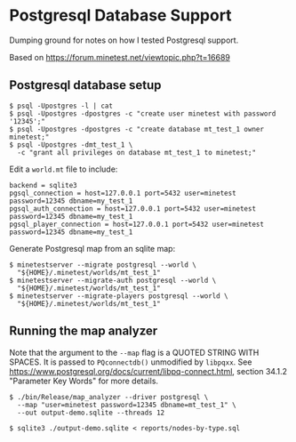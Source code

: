 # Postgresql Database Support

Dumping ground for notes on how I tested Postgresql support.

Based on https://forum.minetest.net/viewtopic.php?t=16689

## Postgresql database setup

```
$ psql -Upostgres -l | cat
$ psql -Upostgres -dpostgres -c "create user minetest with password '12345';"
$ psql -Upostgres -dpostgres -c "create database mt_test_1 owner minetest;"
$ psql -Upostgres -dmt_test_1 \
  -c "grant all privileges on database mt_test_1 to minetest;"
```

Edit a `world.mt` file to include:

```
backend = sqlite3
pgsql_connection = host=127.0.0.1 port=5432 user=minetest password=12345 dbname=my_test_1
pgsql_auth_connection = host=127.0.0.1 port=5432 user=minetest password=12345 dbname=my_test_1
pgsql_player_connection = host=127.0.0.1 port=5432 user=minetest password=12345 dbname=my_test_1
```

Generate Postgresql map from an sqlite map:

```
$ minetestserver --migrate postgresql --world \
  "${HOME}/.minetest/worlds/mt_test_1"
$ minetestserver --migrate-auth postgresql --world \
  "${HOME}/.minetest/worlds/mt_test_1"
$ minetestserver --migrate-players postgresql --world \
  "${HOME}/.minetest/worlds/mt_test_1"
```

## Running the map analyzer

Note that the argument to the `--map` flag is a QUOTED STRING WITH SPACES.
It is passed to `PQconnectdb()` unmodified by `libpqxx`.  See
https://www.postgresql.org/docs/current/libpq-connect.html, section 34.1.2
"Parameter Key Words" for more details.

```
$ ./bin/Release/map_analyzer --driver postgresql \
  --map "user=minetest password=12345 dbname=mt_test_1" \
  --out output-demo.sqlite --threads 12

$ sqlite3 ./output-demo.sqlite < reports/nodes-by-type.sql
```
